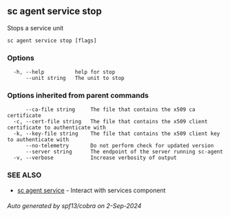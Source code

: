 ## sc agent service stop

Stops a service unit

```
sc agent service stop [flags]
```

### Options

```
  -h, --help          help for stop
      --unit string   The unit to stop
```

### Options inherited from parent commands

```
      --ca-file string     The file that contains the x509 ca certificate
  -c, --cert-file string   The file that contains the x509 client certificate to authenticate with
  -k, --key-file string    The file that contains the x509 client key to authenticate with
      --no-telemetry       Do not perform check for updated version
      --server string      The endpoint of the server running sc-agent
  -v, --verbose            Increase verbosity of output
```

### SEE ALSO

* [sc agent service](sc_agent_service.md)	 - Interact with services component

###### Auto generated by spf13/cobra on 2-Sep-2024
